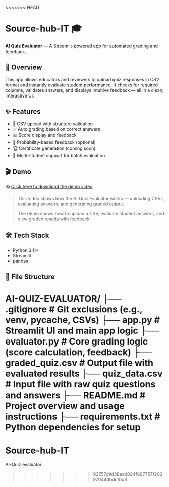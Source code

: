 <<<<<<< HEAD
# Source-hub-IT 🎓  
**AI Quiz Evaluator** — A Streamlit-powered app for automated grading and feedback.

## 🚀 Overview
This app allows educators and reviewers to upload quiz responses in CSV format and instantly evaluate student performance. It checks for required columns, validates answers, and displays intuitive feedback — all in a clean, interactive UI.

## ✨ Features
- 📁 CSV upload with structure validation
- ✅ Auto grading based on correct answers
- 📊 Score display and feedback
- 🧠 Probability-based feedback (optional)
- 🏆 Certificate generation (coming soon)
- 🔄 Multi-student support for batch evaluation


## 🎬 Demo

📥 [Click here to download the demo video](assets/demo1.mp4)

> This video shows how the AI Quiz Evaluator works — uploading CSVs, evaluating answers, and generating graded output.

> The demo shows how to upload a CSV, evaluate student answers, and view graded results with feedback.



## 🛠️ Tech Stack
- Python 3.11+
- Streamlit
- pandas

## 📂 File Structure
AI-QUIZ-EVALUATOR/
├── .gitignore              # Git exclusions (e.g., venv, __pycache__, CSVs)
├── app.py                 # Streamlit UI and main app logic
├── evaluator.py           # Core grading logic (score calculation, feedback)
├── graded_quiz.csv        # Output file with evaluated results
├── quiz_data.csv          # Input file with raw quiz questions and answers
├── README.md              # Project overview and usage instructions
├── requirements.txt       # Python dependencies for setup
=======
# Source-hub-IT
AI-Quiz evaluator
>>>>>>> 93757c9d38ead024f867757f20397044dbdcfbc8
